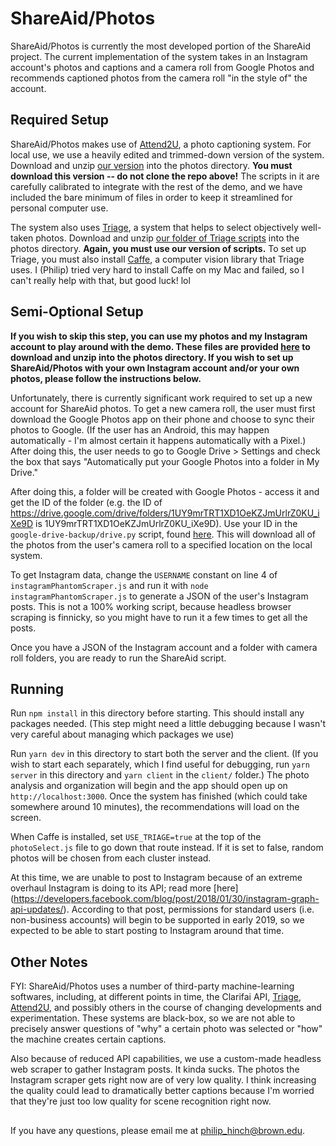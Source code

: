 # ShareAid/Photos

ShareAid/Photos is currently the most developed portion of the ShareAid project. The current implementation of the system takes in an Instagram account's photos and captions and a camera roll from Google Photos and recommends captioned photos from the camera roll "in the style of" the account. 

## Required Setup

ShareAid/Photos makes use of [Attend2U](https://github.com/cesc-park/attend2u), a photo captioning system. For local use, we use a heavily edited and trimmed-down version of the system. Download and unzip [our version](https://drive.google.com/open?id=1W-5_NmoYEG7owN7FYdV4EKNnaRlLbUUg) into the photos directory. **You must download this version -- do not clone the repo above!** The scripts in it are carefully calibrated to integrate with the rest of the demo, and we have included the bare minimum of files in order to keep it streamlined for personal computer use.

The system also uses [Triage](http://phototriage.cs.princeton.edu/paper/Chang2016APT.pdf), a system that helps to select objectively well-taken photos. Download and unzip [our folder of Triage scripts](https://drive.google.com/open?id=1W-5_NmoYEG7owN7FYdV4EKNnaRlLbUUg) into the photos directory. **Again, you must use our version of scripts.** To set up Triage, you must also install [Caffe](http://caffe.berkeleyvision.org/), a computer vision library that Triage uses. I (Philip) tried very hard to install Caffe on my Mac and failed, so I can't really help with that, but good luck! lol

## Semi-Optional Setup

**If you wish to skip this step, you can use my photos and my Instagram account to play around with the demo. These files are provided [here](https://drive.google.com/open?id=1W-5_NmoYEG7owN7FYdV4EKNnaRlLbUUg) to download and unzip into the photos directory. If you wish to set up ShareAid/Photos with your own Instagram account and/or your own photos, please follow the instructions below.**

Unfortunately, there is currently significant work required to set up a new account for ShareAid photos. To get a new camera roll, the user must first download the Google Photos app on their phone and choose to sync their photos to Google. (If the user has an Android, this may happen automatically - I'm almost certain it happens automatically with a Pixel.) After doing this, the user needs to go to Google Drive > Settings and check the box that says "Automatically put your Google Photos into a folder in My Drive." 

After doing this, a folder will be created with Google Photos - access it and get the ID of the folder (e.g. the ID of https://drive.google.com/drive/folders/1UY9mrTRT1XD1OeKZJmUrlrZ0KU_iXe9D is 1UY9mrTRT1XD1OeKZJmUrlrZ0KU_iXe9D). Use your ID in the `google-drive-backup/drive.py` script, found [here](https://github.com/vikynandha/google-drive-backup). This will download all of the photos from the user's camera roll to a specified location on the local system. 

To get Instagram data, change the `USERNAME` constant on line 4 of `instagramPhantomScraper.js` and run it with `node instagramPhantomScraper.js` to generate a JSON of the user's Instagram posts. This is not a 100% working script, because headless browser scraping is finnicky, so you might have to run it a few times to get all the posts.

Once you have a JSON of the Instagram account and a folder with camera roll folders, you are ready to run the ShareAid script.

## Running

Run `npm install` in this directory before starting. This should install any packages needed. (This step might need a little debugging because I wasn't very careful about managing which packages we use)

Run `yarn dev` in this directory to start both the server and the client. (If you wish to start each separately, which I find useful for debugging, run `yarn server` in this directory and `yarn client` in the `client/` folder.) The photo analysis and organization will begin and the app should open up on `http://localhost:3000`. Once the system has finished (which could take somewhere around 10 minutes), the recommendations will load on the screen. 

When Caffe is installed, set `USE_TRIAGE=true` at the top of the `photoSelect.js` file to go down that route instead. If it is set to false, random photos will be chosen from each cluster instead. 

At this time, we are unable to post to Instagram because of an extreme overhaul Instagram is doing to its API; read more [here] (https://developers.facebook.com/blog/post/2018/01/30/instagram-graph-api-updates/). According to that post, permissions for standard users (i.e. non-business accounts) will begin to be supported in early 2019, so we expected to be able to start posting to Instagram around that time. 

## Other Notes

FYI: ShareAid/Photos uses a number of third-party machine-learning softwares, including, at different points in time, the Clarifai API, [Triage](http://phototriage.cs.princeton.edu/paper/Chang2016APT.pdf), [Attend2U](https://github.com/cesc-park/attend2u), and possibly others in the course of changing developments and experimentation. These systems are black-box, so we are not able to precisely answer questions of "why" a certain photo was selected or "how" the machine creates certain captions.

Also because of reduced API capabilities, we use a custom-made headless web scraper to gather Instagram posts. It kinda sucks. The photos the Instagram scraper gets right now are of very low quality. I think increasing the quality could lead to dramatically better captions because I'm worried that they're just too low quality for scene recognition right now.

##

If you have any questions, please email me at [philip_hinch@brown.edu](mailto:philip_hinch@brown.edu).
